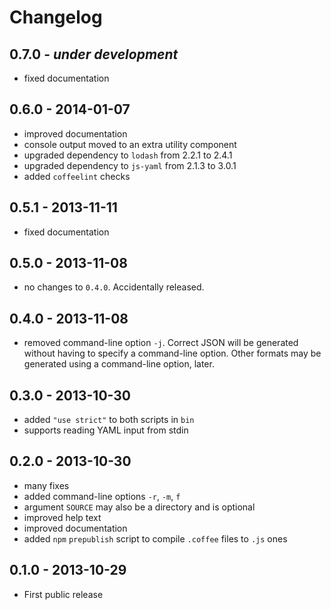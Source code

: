 # Changelog

## 0.7.0 - *under development*
- fixed documentation

## 0.6.0 - 2014-01-07
- improved documentation
- console output moved to an extra utility component
- upgraded dependency to `lodash` from 2.2.1 to 2.4.1
- upgraded dependency to `js-yaml` from 2.1.3 to 3.0.1
- added `coffeelint` checks

## 0.5.1 - 2013-11-11
- fixed documentation

## 0.5.0 - 2013-11-08
- no changes to `0.4.0`. Accidentally released.

## 0.4.0 - 2013-11-08
- removed command-line option `-j`. Correct JSON will be generated without having to specify a command-line option.
  Other formats may be generated using a command-line option, later.

## 0.3.0 - 2013-10-30
- added `"use strict"` to both scripts in `bin`
- supports reading YAML input from stdin

## 0.2.0 - 2013-10-30
- many fixes
- added command-line options `-r`, `-m`, `f`
- argument `SOURCE` may also be a directory and is optional
- improved help text
- improved documentation
- added `npm` `prepublish` script to compile `.coffee` files to `.js` ones

## 0.1.0 - 2013-10-29
- First public release
